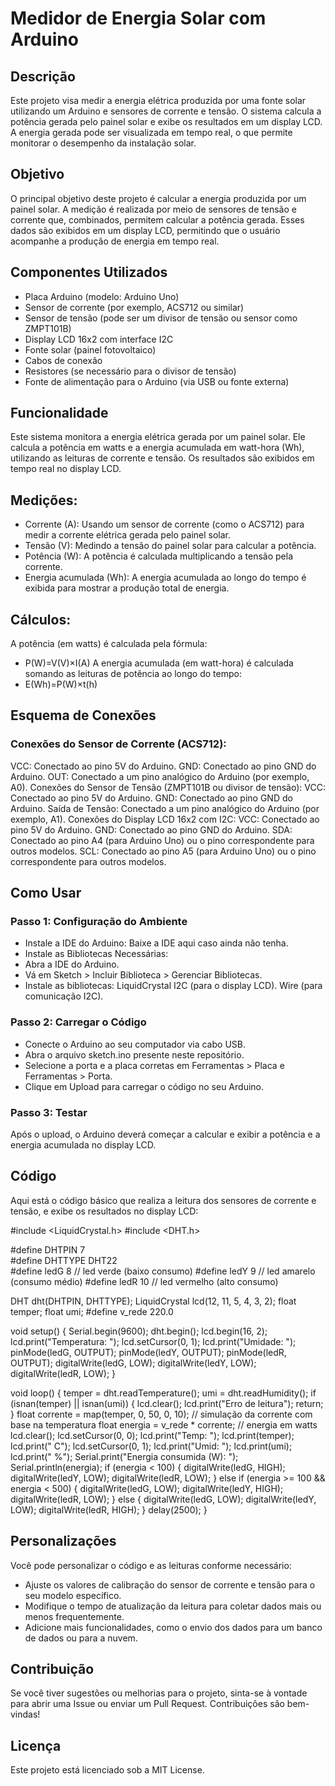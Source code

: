 # Medidor de Energia Solar com Arduino

## Descrição
Este projeto visa medir a energia elétrica produzida por uma fonte solar utilizando um Arduino e sensores de corrente e tensão. O sistema calcula a potência gerada pelo painel solar e exibe os resultados em um display LCD. A energia gerada pode ser visualizada em tempo real, o que permite monitorar o desempenho da instalação solar.

## Objetivo
O principal objetivo deste projeto é calcular a energia produzida por um painel solar. A medição é realizada por meio de sensores de tensão e corrente que, combinados, permitem calcular a potência gerada. Esses dados são exibidos em um display LCD, permitindo que o usuário acompanhe a produção de energia em tempo real.

## Componentes Utilizados
- Placa Arduino (modelo: Arduino Uno)
- Sensor de corrente (por exemplo, ACS712 ou similar)
- Sensor de tensão (pode ser um divisor de tensão ou sensor como ZMPT101B)
- Display LCD 16x2 com interface I2C
- Fonte solar (painel fotovoltaico)
- Cabos de conexão
- Resistores (se necessário para o divisor de tensão)
- Fonte de alimentação para o Arduino (via USB ou fonte externa)

## Funcionalidade
Este sistema monitora a energia elétrica gerada por um painel solar. Ele calcula a potência em watts e a energia acumulada em watt-hora (Wh), utilizando as leituras de corrente e tensão. Os resultados são exibidos em tempo real no display LCD.

## Medições:
- Corrente (A): Usando um sensor de corrente (como o ACS712) para medir a corrente elétrica gerada pelo painel solar.
- Tensão (V): Medindo a tensão do painel solar para calcular a potência.
- Potência (W): A potência é calculada multiplicando a tensão pela corrente.
- Energia acumulada (Wh): A energia acumulada ao longo do tempo é exibida para mostrar a produção total de energia.

## Cálculos:
A potência (em watts) é calculada pela fórmula:
- P(W)=V(V)×I(A)
A energia acumulada (em watt-hora) é calculada somando as leituras de potência ao longo do tempo:
- E(Wh)=P(W)×t(h)

## Esquema de Conexões
### Conexões do Sensor de Corrente (ACS712):
VCC: Conectado ao pino 5V do Arduino.
GND: Conectado ao pino GND do Arduino.
OUT: Conectado a um pino analógico do Arduino (por exemplo, A0).
Conexões do Sensor de Tensão (ZMPT101B ou divisor de tensão):
VCC: Conectado ao pino 5V do Arduino.
GND: Conectado ao pino GND do Arduino.
Saída de Tensão: Conectado a um pino analógico do Arduino (por exemplo, A1).
Conexões do Display LCD 16x2 com I2C:
VCC: Conectado ao pino 5V do Arduino.
GND: Conectado ao pino GND do Arduino.
SDA: Conectado ao pino A4 (para Arduino Uno) ou o pino correspondente para outros modelos.
SCL: Conectado ao pino A5 (para Arduino Uno) ou o pino correspondente para outros modelos.

## Como Usar
### Passo 1: Configuração do Ambiente
- Instale a IDE do Arduino: Baixe a IDE aqui caso ainda não tenha.
- Instale as Bibliotecas Necessárias:
- Abra a IDE do Arduino.
- Vá em Sketch > Incluir Biblioteca > Gerenciar Bibliotecas.
- Instale as bibliotecas:
LiquidCrystal I2C (para o display LCD).
Wire (para comunicação I2C).
### Passo 2: Carregar o Código
- Conecte o Arduino ao seu computador via cabo USB.
- Abra o arquivo sketch.ino presente neste repositório.
- Selecione a porta e a placa corretas em Ferramentas > Placa e Ferramentas > Porta.
- Clique em Upload para carregar o código no seu Arduino.
### Passo 3: Testar
Após o upload, o Arduino deverá começar a calcular e exibir a potência e a energia acumulada no display LCD.

## Código
Aqui está o código básico que realiza a leitura dos sensores de corrente e tensão, e exibe os resultados no display LCD:

#include <LiquidCrystal.h>
#include <DHT.h>

#define DHTPIN 7         
#define DHTTYPE DHT22   
#define ledG 8 // led verde (baixo consumo)
#define ledY 9 // led amarelo (consumo médio)
#define ledR 10 // led vermelho (alto consumo)

DHT dht(DHTPIN, DHTTYPE);
LiquidCrystal lcd(12, 11, 5, 4, 3, 2);
float temper;
float umi;
#define v_rede 220.0   

void setup() {
  Serial.begin(9600);
  dht.begin();
  lcd.begin(16, 2);
  lcd.print("Temperatura: ");
  lcd.setCursor(0, 1);
  lcd.print("Umidade: ");
  pinMode(ledG, OUTPUT);
  pinMode(ledY, OUTPUT);
  pinMode(ledR, OUTPUT);
  digitalWrite(ledG, LOW);
  digitalWrite(ledY, LOW);
  digitalWrite(ledR, LOW);
}

void loop() {
  temper = dht.readTemperature();
  umi = dht.readHumidity();
  if (isnan(temper) || isnan(umi)) {
    lcd.clear();
    lcd.print("Erro de leitura");
    return;
  }
  float corrente = map(temper, 0, 50, 0, 10); // simulação da corrente com base na temperatura
  float energia = v_rede * corrente; // energia em watts
  lcd.clear(); 
  lcd.setCursor(0, 0);
  lcd.print("Temp: ");
  lcd.print(temper);
  lcd.print(" C");
  lcd.setCursor(0, 1);
  lcd.print("Umid: ");
  lcd.print(umi);
  lcd.print(" %");
  Serial.print("Energia consumida (W): ");
  Serial.println(energia);
  if (energia < 100) {
    digitalWrite(ledG, HIGH);
    digitalWrite(ledY, LOW);
    digitalWrite(ledR, LOW);
  } else if (energia >= 100 && energia < 500) {
    digitalWrite(ledG, LOW);
    digitalWrite(ledY, HIGH);
    digitalWrite(ledR, LOW);
  } else {
    digitalWrite(ledG, LOW);
    digitalWrite(ledY, LOW);
    digitalWrite(ledR, HIGH);
  }
  delay(2500);
}

## Personalizações
Você pode personalizar o código e as leituras conforme necessário:
- Ajuste os valores de calibração do sensor de corrente e tensão para o seu modelo específico.
- Modifique o tempo de atualização da leitura para coletar dados mais ou menos frequentemente.
- Adicione mais funcionalidades, como o envio dos dados para um banco de dados ou para a nuvem.

## Contribuição
Se você tiver sugestões ou melhorias para o projeto, sinta-se à vontade para abrir uma Issue ou enviar um Pull Request. Contribuições são bem-vindas!

## Licença
Este projeto está licenciado sob a MIT License.
